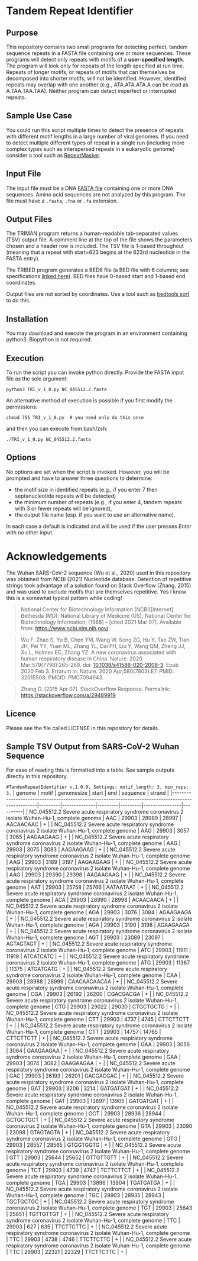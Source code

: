 # Tandem Repeat Identifier

## Purpose
This repository contains two small programs for detecting perfect, tandem sequence repeats in a FASTA file containing one or more sequences. These programs will detect only repeats with motifs of a **user-specified length**. The program will look only for repeats of the length specified at run time. Repeats of longer motifs, or repeats of motifs that can themselves be decomposed into shorter motifs, will not be identified. However, identified repeats may overlap with one another (e.g., ATA.ATA.ATA.A can be read as A.TAA.TAA.TAA). Neither program can detect imperfect or interrupted repeats.

## Sample Use Case
You could run this script multiple times to detect the presence of repeats with different motif lengths in a large number of viral genomes. If you need to detect multiple different types of repeat in a single run (including more complex types such as interspersed repeats in a eukaryotic genome) consider a tool such as [RepeatMasker](http://www.repeatmasker.org).

## Input File
The input file must be a DNA [FASTA file](https://en.wikipedia.org/wiki/FASTA_format) containing one or more DNA sequences. Amino acid sequences are not analyzed by this program. The file must have a `.fasta`, `.fna` or `.fa` extension.

## Output Files
The TRIMAN program returns a human-readable tab-separated values (TSV) output file. A comment line at the top of the file shows the parameters chosen and a header row is included. The TSV file is 1-based throughout (meaning that a repeat with start=623 begins at the 623rd nucleotide in the FASTA entry).

The TRIBED program generates a BED6 file (a BED file with 6 columns; see specifications [linked here](https://bedtools.readthedocs.io/en/latest/content/general-usage.html#bed-format)). BED files have 0-based start and 1-based end coordinates.

Output files are not sorted by coordinates. Use a tool such as [bedtools sort](https://bedtools.readthedocs.io/en/latest/content/tools/sort.html) to do this.

## Installation
You may download and execute the program in an environment containing python3. Biopython is not required.

## Execution
To run the script you can invoke python directly. Provide the FASTA input file as the sole argument:
```
python3 TRI_v_1_0.py NC_045512.2.fasta
```

An alternative method of execution is possible if you first modify the permissions:
```
chmod 755 TRI_v_1_0.py  # you need only do this once
```
and then you can execute from bash/zsh:
```
./TRI_v_1_0.py NC_045512.2.fasta
```

## Options
No options are set when the script is invoked. However, you will be prompted and have to answer three questions to determine:

* the motif size in identified repeats (e.g., if you enter 7 then septanucleotide repeats will be detected)
* the minimum number of repeats (e.g., if you enter 4, tandem repeats with 3 or fewer repeats will be ignored),
* the output file name (esp. if you want to use an alternative name).

In each case a default is indicated and will be used if the user presses _Enter_ with no other input.

# Acknowledgements
The Wuhan SARS-CoV-2 sequence (Wu et al., 2020) used in this repository was obtained from NCBI (2021) Nucleotide database. Detection of repetitive strings took advantage of a solution found on Stack Overflow (Zhang, 2015) and was used to exclude motifs that are themselves repetitive. Yes I know this is a somewhat typical pattern while coding!

>National Center for Biotechnology Information (NCBI)[Internet]. Bethesda (MD): National Library of Medicine (US), National Center for Biotechnology Information; [1988] – [cited 2021 Mar 07]. Available from: https://www.ncbi.nlm.nih.gov/

>Wu F, Zhao S, Yu B, Chen YM, Wang W, Song ZG, Hu Y, Tao ZW, Tian JH, Pei YY, Yuan ML, Zhang YL, Dai FH, Liu Y, Wang QM, Zheng JJ, Xu L, Holmes EC, Zhang YZ. A new coronavirus associated with human respiratory disease in China. Nature. 2020 Mar;579(7798):265-269. doi: [10.1038/s41586-020-2008-3](https://dx.doi.org/10.1038/s41586-020-2008-3). Epub 2020 Feb 3. Erratum in: Nature. 2020 Apr;580(7803):E7. PMID: 32015508; PMCID: PMC7094943.

>Zhang D. [2015 Apr 07]. StackOverflow Response. Permalink: https://stackoverflow.com/a/29489919

## Licence
Please see the file called LICENSE in this repository for details.

## Sample TSV Output from SARS-CoV-2 Wuhan Sequence
For ease of reading this is formatted into a table. See sample outputs directly in this repository.

`#TandemRepeatIdentifier v.1.0.0. Settings: motif_length: 3, min_reps: 3.`
| genome                                                                                            | motif   | genomesize   | start   | end     | sequence       | strand   |
|---------------------------------------------------------------------------------------------------|---------|--------------|---------|---------|----------------|----------|
| NC_045512.2 Severe acute respiratory syndrome coronavirus 2 isolate Wuhan-Hu-1, complete genome   | AAC     | 29903        | 28989   | 28997   | AACAACAAC      | +        |
| NC_045512.2 Severe acute respiratory syndrome coronavirus 2 isolate Wuhan-Hu-1, complete genome   | AAG     | 29903        | 3057    | 3065    | AAGAAGAAG      | +        |
| NC_045512.2 Severe acute respiratory syndrome coronavirus 2 isolate Wuhan-Hu-1, complete genome   | AAG     | 29903        | 3075    | 3083    | AAGAAGAAG      | +        |
| NC_045512.2 Severe acute respiratory syndrome coronavirus 2 isolate Wuhan-Hu-1, complete genome   | AAG     | 29903        | 3189    | 3197    | AAGAAGAAG      | +        |
| NC_045512.2 Severe acute respiratory syndrome coronavirus 2 isolate Wuhan-Hu-1, complete genome   | AAG     | 29903        | 29390   | 29398   | AAGAAGAAG      | +        |
| NC_045512.2 Severe acute respiratory syndrome coronavirus 2 isolate Wuhan-Hu-1, complete genome   | AAT     | 29903        | 25758   | 25766   | AATAATAAT      | +        |
| NC_045512.2 Severe acute respiratory syndrome coronavirus 2 isolate Wuhan-Hu-1, complete genome   | ACA     | 29903        | 28990   | 28998   | ACAACAACA      | +        |
| NC_045512.2 Severe acute respiratory syndrome coronavirus 2 isolate Wuhan-Hu-1, complete genome   | AGA     | 29903        | 3076    | 3084    | AGAAGAAGA      | +        |
| NC_045512.2 Severe acute respiratory syndrome coronavirus 2 isolate Wuhan-Hu-1, complete genome   | AGA     | 29903        | 3190    | 3198    | AGAAGAAGA      | +        |
| NC_045512.2 Severe acute respiratory syndrome coronavirus 2 isolate Wuhan-Hu-1, complete genome   | AGT     | 29903        | 23089   | 23097   | AGTAGTAGT      | +        |
| NC_045512.2 Severe acute respiratory syndrome coronavirus 2 isolate Wuhan-Hu-1, complete genome   | ATC     | 29903        | 11911   | 11919   | ATCATCATC      | +        |
| NC_045512.2 Severe acute respiratory syndrome coronavirus 2 isolate Wuhan-Hu-1, complete genome   | ATG     | 29903        | 11367   | 11375   | ATGATGATG      | +        |
| NC_045512.2 Severe acute respiratory syndrome coronavirus 2 isolate Wuhan-Hu-1, complete genome   | CAA     | 29903        | 28988   | 28999   | CAACAACAACAA   | +        |
| NC_045512.2 Severe acute respiratory syndrome coronavirus 2 isolate Wuhan-Hu-1, complete genome   | CGA     | 29903        | 26192   | 26200   | CGACGACGA      | +        |
| NC_045512.2 Severe acute respiratory syndrome coronavirus 2 isolate Wuhan-Hu-1, complete genome   | CTG     | 29903        | 29022   | 29030   | CTGCTGCTG      | +        |
| NC_045512.2 Severe acute respiratory syndrome coronavirus 2 isolate Wuhan-Hu-1, complete genome   | CTT     | 29903        | 4737    | 4745    | CTTCTTCTT      | +        |
| NC_045512.2 Severe acute respiratory syndrome coronavirus 2 isolate Wuhan-Hu-1, complete genome   | CTT     | 29903        | 14757   | 14765   | CTTCTTCTT      | +        |
| NC_045512.2 Severe acute respiratory syndrome coronavirus 2 isolate Wuhan-Hu-1, complete genome   | GAA     | 29903        | 3056    | 3064    | GAAGAAGAA      | +        |
| NC_045512.2 Severe acute respiratory syndrome coronavirus 2 isolate Wuhan-Hu-1, complete genome   | GAA     | 29903        | 3074    | 3082    | GAAGAAGAA      | +        |
| NC_045512.2 Severe acute respiratory syndrome coronavirus 2 isolate Wuhan-Hu-1, complete genome   | GAC     | 29903        | 26193   | 26201   | GACGACGAC      | +        |
| NC_045512.2 Severe acute respiratory syndrome coronavirus 2 isolate Wuhan-Hu-1, complete genome   | GAT     | 29903        | 3206    | 3214    | GATGATGAT      | +        |
| NC_045512.2 Severe acute respiratory syndrome coronavirus 2 isolate Wuhan-Hu-1, complete genome   | GAT     | 29903        | 13897   | 13905   | GATGATGAT      | +        |
| NC_045512.2 Severe acute respiratory syndrome coronavirus 2 isolate Wuhan-Hu-1, complete genome   | GCT     | 29903        | 28936   | 28944   | GCTGCTGCT      | +        |
| NC_045512.2 Severe acute respiratory syndrome coronavirus 2 isolate Wuhan-Hu-1, complete genome   | GTA     | 29903        | 23090   | 23098   | GTAGTAGTA      | +        |
| NC_045512.2 Severe acute respiratory syndrome coronavirus 2 isolate Wuhan-Hu-1, complete genome   | GTG     | 29903        | 28557   | 28565   | GTGGTGGTG      | +        |
| NC_045512.2 Severe acute respiratory syndrome coronavirus 2 isolate Wuhan-Hu-1, complete genome   | GTT     | 29903        | 25644   | 25652   | GTTGTTGTT      | +        |
| NC_045512.2 Severe acute respiratory syndrome coronavirus 2 isolate Wuhan-Hu-1, complete genome   | TCT     | 29903        | 4739    | 4747    | TCTTCTTCT      | +        |
| NC_045512.2 Severe acute respiratory syndrome coronavirus 2 isolate Wuhan-Hu-1, complete genome   | TGA     | 29903        | 13896   | 13904   | TGATGATGA      | +        |
| NC_045512.2 Severe acute respiratory syndrome coronavirus 2 isolate Wuhan-Hu-1, complete genome   | TGC     | 29903        | 28935   | 28943   | TGCTGCTGC      | +        |
| NC_045512.2 Severe acute respiratory syndrome coronavirus 2 isolate Wuhan-Hu-1, complete genome   | TGT     | 29903        | 25643   | 25651   | TGTTGTTGT      | +        |
| NC_045512.2 Severe acute respiratory syndrome coronavirus 2 isolate Wuhan-Hu-1, complete genome   | TTC     | 29903        | 627     | 635     | TTCTTCTTC      | +        |
| NC_045512.2 Severe acute respiratory syndrome coronavirus 2 isolate Wuhan-Hu-1, complete genome   | TTC     | 29903        | 4738    | 4746    | TTCTTCTTC      | +        |
| NC_045512.2 Severe acute respiratory syndrome coronavirus 2 isolate Wuhan-Hu-1, complete genome   | TTC     | 29903        | 22321   | 22329   | TTCTTCTTC      | +        |
